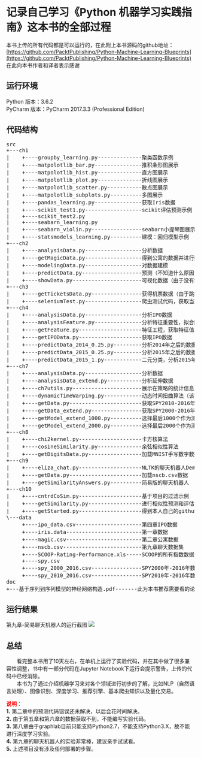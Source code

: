 # 记录自己学习《Python 机器学习实践指南》这本书的全部过程 #

本书上传的所有代码都是可以运行的，在此附上本书源码的github地址：
[https://github.com/PacktPublishing/Python-Machine-Learning-Blueprints](https://github.com/PacktPublishing/Python-Machine-Learning-Blueprints)<br/>
在此向本书作者和译者表示感谢

## 运行环境 ##
Python 版本：3.6.2<br/>
PyCharm 版本：PyCharm 2017.3.3 (Professional Edition)

## 代码结构 ##
<pre>
src
+---ch1
|    +----groupby_learning.py--------------聚类函数示例
|    +----matpolotlib_bar.py---------------推积条形图展示
|    +----matpolotlib_hist.py--------------直方图展示
|    +----matpolotlib_plot.py--------------折线图展示
|    +----matpolotlib_scatter.py-----------散点图展示
|    +----matpolotlib_subplots.py----------多图展示
|    +----pandas_learning.py---------------获取Iris数据
|    +----scikit_test1.py------------------scikit评估预测示例
|    +----scikit_test2.py
|    +----seabarn_learning.py
|    +----seabarn_violin.py----------------seabarn小提琴图展示
|    +----statsmodels_learning.py----------建模：回归模型示例
+---ch2
|    +----analysisData.py------------------分析数据
|    +----getMagicData.py------------------得到公寓的数据并进行数据清理
|    +----modelingData.py------------------对数据建模
|    +----predictData.py-------------------预测（不知道什么原因，代码报错，目前还没有找到解决办法，追踪了源码，仍未解决）
|    +----showData.py----------------------可视化数据（由于没有地理json，该代码无法运行）
+---ch3
|    +----getTicketsData.py----------------获得机票数据（由于跳转到中文版页面，获取数据的代码还需要重写，没有完成）
|    +----seleniumTest.py------------------爬虫测试代码，获取当天斗鱼的房间名和人气数
+---ch4
|    +----analysisData.py------------------分析IPO数据
|    +----analysisFeature.py---------------分析特征重要性，拟合随机森林分类器
|    +----getFeature.py--------------------特征工程，获取特征值
|    +----getIPOData.py--------------------获取IPO数据
|    +----predictData_2014_0.25.py---------分析2014年之后的数据，阈值=1
|    +----predictData_2015_0.25.py---------分析2015年之后的数据，阈值=0.25
|    +----predictData_2015_1.py------------二元分类，分析2015年之后的数据，阈值=1
+---ch7
|    +----analysisData.py------------------分析数据
|    +----analysisData_extend.py-----------分析延伸数据
|    +----ch7utils.py----------------------展示在策略的统计信息
|    +----dynamicTimeWarping.py------------动态时间扭曲算法（该算法需要运行821*821次，需要计算大约65万次，如果用单机跑，会很慢）
|    +----getData.py-----------------------获取SPY2010-2016年数据
|    +----getData_extend.py----------------获取SPY2000-2016年数据
|    +----getModel_extend_1000.py----------选择最后1000个作为测试节点
|    +----getModel_extend_2000.py----------选择最后2000个作为测试节点
+---ch8
|    +----chi2kernel.py--------------------卡方核算法
|    +----cosineSimilarity.py--------------余弦相似性算法
|    +----getDigitsData.py-----------------加载MNIST手写数字数据库
+---ch9
|    +----eliza_chat.py--------------------NLTK的聊天机器人Demo程序
|    +----getData.py-----------------------加载nscb.csv数据
|    +----getSimilarityAnswers.py----------简易版的聊天机器人
+---ch10
|    +----cntrdCoSim.py--------------------基于项目的过滤示例
|    +----getSimilarity.py-----------------进行相似性预测和评估
|    +----getStarted.py--------------------得到本人自己的github打star的数据
\---data
     +----ipo_data.csv---------------------第四章IPO数据
     +----iris.data------------------------第一章数据
     +----magic.csv------------------------第二章公寓数据
     +----nscb.csv-------------------------第九章聊天数据集
     +----SCOOP-Rating-Performance.xls-----SCOOP的所有指数数据，可参考书中下载
     +----spy.csv
     +----spy_2000_2016.csv----------------SPY2000年-2016年数据
     +----spy_2010_2016.csv----------------SPY2010年-2016年数据
doc
+---基于序列到序列模型的神经网络构造.pdf-------此为本书推荐需要看的论文
</pre>

## 运行结果 ##
第九章-简易聊天机器人的运行截图
![](https://i.imgur.com/W656E0U.png)

## 总结 ##
&emsp;&emsp;看完整本书用了10天左右，在单机上运行了实验代码，并在其中做了很多兼容性调整，书中有一部分代码在Jupyter Notebook下运行会提示警告，上传的代码中已经消除。<br/>
&emsp;&emsp;本书为了通过介绍机器学习来对各个领域进行初步的了解，比如NLP（自然语言处理）、图像识别、深度学习、推荐引擎、基本爬虫知识以及量化交易。

<font color=red>**说明**：</font><br/>
**1.** 第二章中的预测代码错误还未解决，以后会花时间解决。<br/>
**2.** 由于第五章和第六章的数据获取不到，不能编写实验代码。<br/>
**3.** 第八章由于graphlab目前只能支持Python2.7，不能支持Python3.X，故不能进行深度学习实验。<br/>
**4.** 第九章的聊天机器人的实验非常棒，建议亲手试试看。<br/>
**5.** 上述项目没有涉及任何部署的步骤。